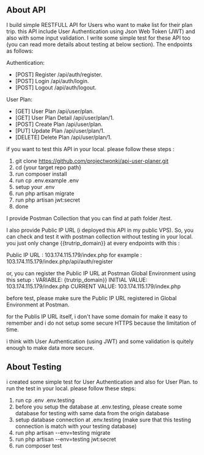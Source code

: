 ## About API

I build simple RESTFULL API for Users who want to make list for their plan trip. this API include User Authentication using Json Web Token (JWT) and also with some input validation. I write some simple test for these API too (you can read more details about testing at below section). The endpoints as follows:

Authentication:
- [POST] Register /api/auth/register.
- [POST] Login /api/auth/login.
- [POST] Logout /api/auth/logout.

User Plan:
- [GET] User Plan /api/user/plan.
- [GET] User Plan Detail /api/user/plan/1.
- [POST] Create Plan /api/user/plan.
- [PUT] Update Plan /api/user/plan/1.
- [DELETE] Delete Plan /api/user/plan/1.

if you want to test this API in your local. please follow these steps :

1. git clone https://github.com/projectwonki/api-user-planer.git
2. cd {your target repo path}
3. run composer install
4. run cp .env.example .env
5. setup your .env
6. run php artisan migrate
7. run php artisan jwt:secret
8. done

I provide Postman Collection that you can find at path folder /test.

I also provide Public IP URL (i deployed this API in my public VPS). So, you can check and test it with postman collection without testing in your local. you just only change {{trutrip_domain}} at every endpoints with this :

Public IP URL : 103.174.115.179/index.php
for example : 103.174.115.179/index.php/api/auth/register

or, you can register the Public IP URL at Postman Global Environment using this setup :
VARIABLE: {trutrip_domain}}
INITIAL VALUE: 103.174.115.179/index.php
CURRENT VALUE: 103.174.115.179/index.php

before test, please make sure the Public IP URL registered in Global Environment at Postman.

for the Publis IP URL itself, i don't have some domain for make it easy to remember and i do not setup some secure HTTPS because the limitation of time.

i think with User Authentication (using JWT) and some validation is quitely enough to make data more secure.

## About Testing

i created some simple test for User Authentication and also for User Plan. to run the test in your local. please follow these steps:

1. run cp .env .env.testing
2. before you setup the database at .env.testing, please create some database for testing with same data from the origin database
3. setup database connection at .env.testing (make sure that this testing connection is match with your testing database)
4. run php artisan --env=testing migrate
5. run php artisan --env=testing jwt:secret
2. run composer test
